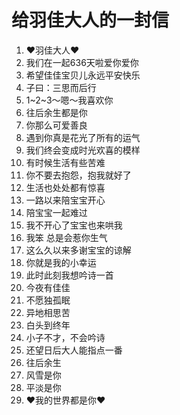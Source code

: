 # 给羽佳大人的一封信

1. ❤羽佳大人❤
1. 我们在一起636天啦爱你爱你
1. 希望佳佳宝贝儿永远平安快乐
1. 子曰：三思而后行
1. 1~2~3～嗯～我喜欢你
1. 往后余生都是你
1. 你那么可爱善良
1. 遇到你真是花光了所有的运气
1. 我们终会变成时光欢喜的模样
1. 有时候生活有些苦难
1. 你不要去抱怨，抱我就好了
1. 生活也处处都有惊喜
1. 一路以来陪宝宝开心
1. 陪宝宝一起难过
1. 我不开心了宝宝也来哄我
1. 我笨 总是会惹你生气
1. 这么久以来多谢宝宝的谅解
1. 你就是我的小幸运
1. 此时此刻我想吟诗一首
1. 今夜有佳佳
1. 不愿独孤眠
1. 异地相思苦
1. 白头到终年
1. 小子不才，不会吟诗
1. 还望日后大人能指点一番
1. 往后余生
1. 风雪是你
1. 平淡是你
1. ❤我的世界都是你❤